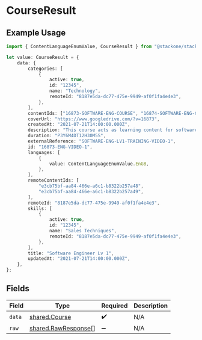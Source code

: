 # CourseResult

## Example Usage

```typescript
import { ContentLanguageEnumValue, CourseResult } from "@stackone/stackone-client-ts/sdk/models/shared";

let value: CourseResult = {
    data: {
        categories: [
            {
                active: true,
                id: "12345",
                name: "Technology",
                remoteId: "8187e5da-dc77-475e-9949-af0f1fa4e4e3",
            },
        ],
        contentIds: ["16873-SOFTWARE-ENG-COURSE", "16874-SOFTWARE-ENG-COURSE"],
        coverUrl: "https://www.googledrive.com/?v=16873",
        createdAt: "2021-07-21T14:00:00.000Z",
        description: "This course acts as learning content for software engineers.",
        duration: "P3Y6M4DT12H30M5S",
        externalReference: "SOFTWARE-ENG-LV1-TRAINING-VIDEO-1",
        id: "16873-ENG-VIDEO-1",
        languages: [
            {
                value: ContentLanguageEnumValue.EnGB,
            },
        ],
        remoteContentIds: [
            "e3cb75bf-aa84-466e-a6c1-b8322b257a48",
            "e3cb75bf-aa84-466e-a6c1-b8322b257a49",
        ],
        remoteId: "8187e5da-dc77-475e-9949-af0f1fa4e4e3",
        skills: [
            {
                active: true,
                id: "12345",
                name: "Sales Techniques",
                remoteId: "8187e5da-dc77-475e-9949-af0f1fa4e4e3",
            },
        ],
        title: "Software Engineer Lv 1",
        updatedAt: "2021-07-21T14:00:00.000Z",
    },
};
```

## Fields

| Field                                                             | Type                                                              | Required                                                          | Description                                                       |
| ----------------------------------------------------------------- | ----------------------------------------------------------------- | ----------------------------------------------------------------- | ----------------------------------------------------------------- |
| `data`                                                            | [shared.Course](../../../sdk/models/shared/course.md)             | :heavy_check_mark:                                                | N/A                                                               |
| `raw`                                                             | [shared.RawResponse](../../../sdk/models/shared/rawresponse.md)[] | :heavy_minus_sign:                                                | N/A                                                               |